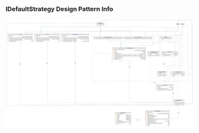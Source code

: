 ### IDefaultStrategy Design Pattern Info

[![IDefaultStrategy-Design-Pattern-Info](images/pipeline-strategy-pattern-1.1.7.png)](images/pipeline-strategy-pattern-1.1.7.png)
